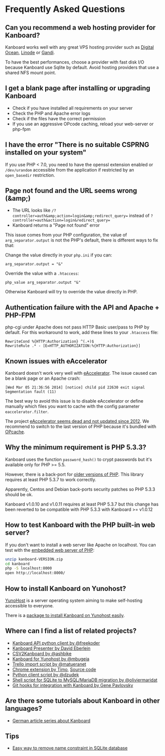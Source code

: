Frequently Asked Questions
==========================

Can you recommend a web hosting provider for Kanboard?
------------------------------------------------------

Kanboard works well with any great VPS hosting provider such as [Digital Ocean](https://www.digitalocean.com/?refcode=4b541f47aae4),
[Linode](https://www.linode.com/?r=4e381ac8a61116f40c60dc7438acc719610d8b11) or [Gandi](https://www.gandi.net/).

To have the best performances, choose a provider with fast disk I/O because Kanboard use Sqlite by default.
Avoid hosting providers that use a shared NFS mount point.


I get a blank page after installing or upgrading Kanboard
---------------------------------------------------------

- Check if you have installed all requirements on your server
- Check the PHP and Apache error logs
- Check if the files have the correct permission
- If you use an aggressive OPcode caching, reload your web-server or php-fpm


I have the error "There is no suitable CSPRNG installed on your system"
-----------------------------------------------------------------------

If you use PHP < 7.0, you need to have the openssl extension enabled or `/dev/urandom` accessible from the application if restricted by an `open_basedir` restriction.


Page not found and the URL seems wrong (&amp;amp;)
--------------------------------------------------

- The URL looks like `/?controller=auth&amp;action=login&amp;redirect_query=` instead of `?controller=auth&action=login&redirect_query=`
- Kanboard returns a "Page not found" error

This issue comes from your PHP configuration, the value of `arg_separator.output` is not the PHP's default, there is different ways to fix that:

Change the value directly in your `php.ini` if you can:

```
arg_separator.output = "&"
```

Override the value with a `.htaccess`:

```
php_value arg_separator.output "&"
```

Otherwise Kanboard will try to override the value directly in PHP.


Authentication failure with the API and Apache + PHP-FPM
--------------------------------------------------------

php-cgi under Apache does not pass HTTP Basic user/pass to PHP by default.
For this workaround to work, add these lines to your `.htaccess` file:

```
RewriteCond %{HTTP:Authorization} ^(.+)$
RewriteRule .* - [E=HTTP_AUTHORIZATION:%{HTTP:Authorization}]
```


Known issues with eAccelerator
------------------------------

Kanboard doesn't work very well with [eAccelerator](http://eaccelerator.net).
The issue caused can be a blank page or an Apache crash:

```
[Wed Mar 05 21:36:56 2014] [notice] child pid 22630 exit signal Segmentation fault (11)
```

The best way to avoid this issue is to disable eAccelerator or define manually which files you want to cache with the config parameter `eaccelerator.filter`.

The project [eAccelerator seems dead and not updated since 2012](https://github.com/eaccelerator/eaccelerator/commits/master).
We recommend to switch to the last version of PHP because it's bundled with [OPcache](http://php.net/manual/en/intro.opcache.php).


Why the minimum requirement is PHP 5.3.3?
-----------------------------------------

Kanboard uses the function `password_hash()` to crypt passwords but it's available only for PHP >= 5.5.

However, there is a back-port for [older versions of PHP](https://github.com/ircmaxell/password_compat#requirements).
This library requires at least PHP 5.3.7 to work correctly.

Apparently, Centos and Debian back-ports security patches so PHP 5.3.3 should be ok.

Kanboard v1.0.10 and v1.0.11 requires at least PHP 5.3.7 but this change has been reverted to be compatible with PHP 5.3.3 with Kanboard >= v1.0.12


How to test Kanboard with the PHP built-in web server?
------------------------------------------------------

If you don't want to install a web server like Apache on localhost. You can test with the [embedded web server of PHP](http://www.php.net/manual/en/features.commandline.webserver.php):

```bash
unzip kanboard-VERSION.zip
cd kanboard
php -S localhost:8000
open http://localhost:8000/
```


How to install Kanboard on Yunohost?
------------------------------------

[YunoHost](https://yunohost.org/) is a server operating system aiming to make self-hosting accessible to everyone.

There is a [package to install Kanboard on Yunohost easily](https://github.com/mbugeia/kanboard_ynh).


Where can I find a list of related projects?
--------------------------------------------

- [Kanboard API python client by @freekoder](https://github.com/freekoder/kanboard-py)
- [Kanboard Presenter by David Eberlein](https://github.com/davideberlein/kanboard-presenter)
- [CSV2Kanboard by @ashbike](https://github.com/ashbike/csv2kanboard)
- [Kanboard for Yunohost by @mbugeia](https://github.com/mbugeia/kanboard_ynh)
- [Trello import script by @matueranet](https://github.com/matueranet/kanboard-import-trello)
- [Chrome extension by Timo](https://chrome.google.com/webstore/detail/kanboard-quickmenu/akjbeplnnihghabpgcfmfhfmifjljneh?utm_source=chrome-ntp-icon), [Source code](https://github.com/BlueTeck/kanboard_chrome_extension)
- [Python client script by @dzudek](https://gist.github.com/fguillot/84c70d4928eb1e0cb374)
- [Shell script for SQLite to MySQL/MariaDB migration by @oliviermaridat](https://github.com/oliviermaridat/kanboard-sqlite2mysql)
- [Git hooks for integration with Kanboard by Gene Pavlovsky](https://github.com/gene-pavlovsky/kanboard-git-hooks)


Are there some tutorials about Kanboard in other languages?
-----------------------------------------------------------

- [German article series about Kanboard](http://demaya.de/wp/2014/07/kanboard-eine-jira-alternative-im-detail-installation/)


Tips
----

- [Easy way to remove name constraint in SQLite database](https://github.com/kanboard/kanboard/issues/1508)
